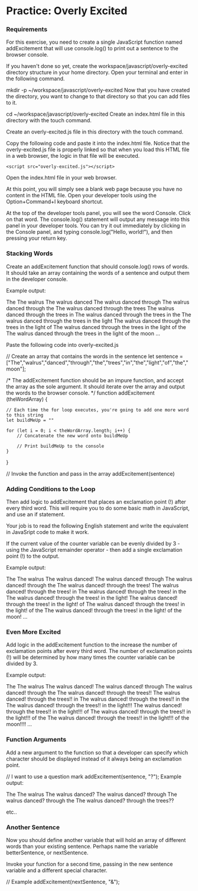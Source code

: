 # Practice: Overly Excited
### Requirements
For this exercise, you need to create a single JavaScript function named addExcitement that will use console.log() to print out a sentence to the browser console.

If you haven't done so yet, create the workspace/javascript/overly-excited directory structure in your home directory. Open your terminal and enter in the following command.

mkdir -p ~/workspace/javascript/overly-excited
Now that you have created the directory, you want to change to that directory so that you can add files to it.

cd ~/workspace/javascript/overly-excited
Create an index.html file in this directory with the touch command.

Create an overly-excited.js file in this directory with the touch command.

Copy the following code and paste it into the index.html file. Notice that the overly-excited.js file is properly linked so that when you load this HTML file in a web browser, the logic in that file will be executed.

<!DOCTYPE html>
<html>
<head>
    <title>Overly Excited</title>
</head>
<body>

    <script src="overly-excited.js"></script>
</body>
</html>
Open the index.html file in your web browser.

At this point, you will simply see a blank web page because you have no content in the HTML file. Open your developer tools using the Option+Command+I keyboard shortcut.

At the top of the developer tools panel, you will see the word Console. Click on that word. The console.log() statement will output any message into this panel in your developer tools. You can try it out immediately by clicking in the Console panel, and typing console.log("Hello, world!"), and then pressing your return key.

### Stacking Words
Create an addExcitement function that should console.log() rows of words. It should take an array containing the words of a sentence and output them in the developer console.

Example output:

The The walrus The walrus danced The walrus danced through The walrus danced through the The walrus danced through the trees The walrus danced through the trees in The walrus danced through the trees in the The walrus danced through the trees in the light The walrus danced through the trees in the light of The walrus danced through the trees in the light of the The walrus danced through the trees in the light of the moon ...

Paste the following code into overly-excited.js

// Create an array that contains the words in the sentence
let sentence = ["The","walrus","danced","through","the","trees","in","the","light","of","the","moon"];

/*
    The addExcitement function should be an impure function, and accept
    the array as the sole argument. It should iterate over the array
    and output the words to the browser console.
*/
function addExcitement (theWordArray) {

    // Each time the for loop executes, you're going to add one more word to this string
    let buildMeUp = ""

    for (let i = 0; i < theWordArray.length; i++) {
        // Concatenate the new word onto buildMeUp

        // Print buildMeUp to the console
    }

}

// Invoke the function and pass in the array
addExcitement(sentence)
### Adding Conditions to the Loop
Then add logic to addExcitement that places an exclamation point (!) after every third word. This will require you to do some basic math in JavaScript, and use an if statement.

Your job is to read the following English statement and write the equivalent in JavaSript code to make it work.

If the current value of the counter variable can be evenly divided by 3 - using the JavaScript remainder operator - then add a single exclamation point (!) to the output.

Example output:

The The walrus The walrus danced! The walrus danced! through The walrus danced! through the The walrus danced! through the trees! The walrus danced! through the trees! in The walrus danced! through the trees! in the The walrus danced! through the trees! in the light! The walrus danced! through the trees! in the light! of The walrus danced! through the trees! in the light! of the The walrus danced! through the trees! in the light! of the moon! ...

### Even More Excited
Add logic in the addExcitement function to the increase the number of exclamation points after every third word. The number of exclamation points (!) will be determined by how many times the counter variable can be divided by 3.

Example output:

The The walrus The walrus danced! The walrus danced! through The walrus danced! through the The walrus danced! through the trees!! The walrus danced! through the trees!! in The walrus danced! through the trees!! in the The walrus danced! through the trees!! in the light!!! The walrus danced! through the trees!! in the light!!! of The walrus danced! through the trees!! in the light!!! of the The walrus danced! through the trees!! in the light!!! of the moon!!!! ...

### Function Arguments
Add a new argument to the function so that a developer can specify which character should be displayed instead of it always being an exclamation point.

// I want to use a question mark
addExcitement(sentence, "?");
Example output:

The The walrus The walrus danced? The walrus danced? through The walrus danced? through the The walrus danced? through the trees??

etc..

### Another Sentence
Now you should define another variable that will hold an array of different words than your existing sentence. Perhaps name the variable betterSentence, or nextSentence.

Invoke your function for a second time, passing in the new sentence variable and a different special character.

// Example
addExcitement(nextSentence, "&");